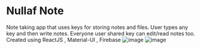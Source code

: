 # Nullaf Note
Note taking app that uses keys for storing notes and files. User types any key and then write notes. Everyone user shared key can edit/read notes too. Created using ReactJS , Material-UI , Firebase
![image](https://user-images.githubusercontent.com/47535257/91980361-d02bd200-ed2f-11ea-83c4-60547422ae27.png)
![image](https://user-images.githubusercontent.com/47535257/91980540-18e38b00-ed30-11ea-95b8-b5f9a74ada9d.png)
